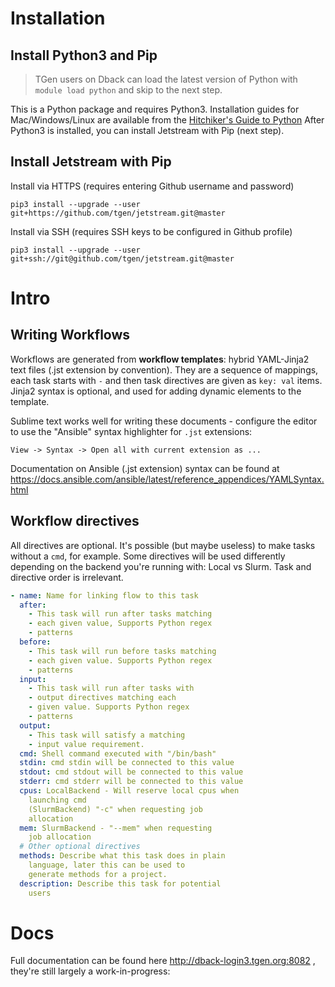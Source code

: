 # Installation

## Install Python3 and Pip

> TGen users on Dback can load the latest version of Python with `module load python` and skip to the next step.

This is a Python package and requires Python3. Installation guides for Mac/Windows/Linux are available from the [Hitchiker's Guide to Python][install_help] After Python3 is installed, you can install Jetstream with Pip (next step).


## Install Jetstream with Pip

Install via HTTPS (requires entering Github username and password)

```shell
pip3 install --upgrade --user git+https://github.com/tgen/jetstream.git@master
```

Install via SSH (requires SSH keys to be configured in Github profile)

```shell
pip3 install --upgrade --user git+ssh://git@github.com/tgen/jetstream.git@master
```

# Intro


## Writing Workflows

Workflows are generated from **workflow templates**: hybrid YAML-Jinja2 
text files (.jst extension by convention). They are a sequence of 
mappings, each task starts with `-` and then task directives are given as 
`key: val` items. Jinja2 syntax is optional, and used for adding dynamic 
elements to the template.

Sublime text works well for writing these documents - configure the editor 
to use the "Ansible" syntax highlighter for `.jst` extensions:

`View -> Syntax -> Open all with current extension as ...`

Documentation on Ansible (.jst extension) syntax can be found at 
https://docs.ansible.com/ansible/latest/reference_appendices/YAMLSyntax.html

## Workflow directives

All directives are optional. It's possible (but maybe useless) to make tasks
without a `cmd`, for example. Some directives will be used differently 
depending on the backend you're running with: Local vs Slurm. Task and
directive order is irrelevant.

```yaml
- name: Name for linking flow to this task
  after: 
    - This task will run after tasks matching
    - each given value, Supports Python regex 
    - patterns
  before: 
    - This task will run before tasks matching
    - each given value. Supports Python regex 
    - patterns
  input:
    - This task will run after tasks with
    - output directives matching each
    - given value. Supports Python regex
    - patterns
  output:
    - This task will satisfy a matching
    - input value requirement.
  cmd: Shell command executed with "/bin/bash"
  stdin: cmd stdin will be connected to this value
  stdout: cmd stdout will be connected to this value
  stderr: cmd stderr will be connected to this value
  cpus: LocalBackend - Will reserve local cpus when 
    launching cmd
    (SlurmBackend) "-c" when requesting job
    allocation
  mem: SlurmBackend - "--mem" when requesting
    job allocation
  # Other optional directives
  methods: Describe what this task does in plain
    language, later this can be used to 
    generate methods for a project.
  description: Describe this task for potential 
    users
```

# Docs

Full documentation can be found here http://dback-login3.tgen.org:8082 , they're still largely a work-in-progress:


[install_help]: http://docs.python-guide.org/en/latest/starting/installation/
[path_help]: https://stackoverflow.com/questions/35898734/pip-installs-packages-successfully-but-executables-not-found-from-command-line
